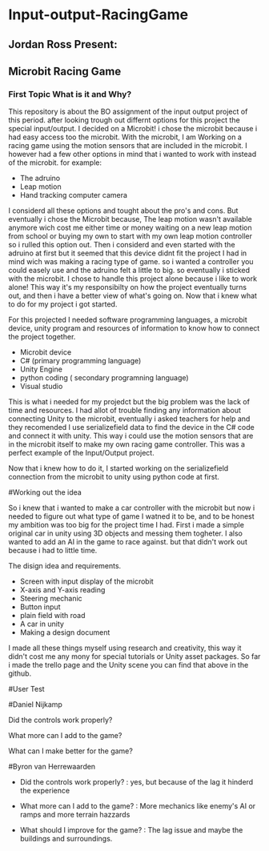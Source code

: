 # Input-output-RacingGame
## Jordan Ross Present:
## Microbit Racing Game
### First Topic What is it and Why?

This repository is about the BO assignment of the input output project of this period. after looking trough out differnt options for this project the special input/output. I decided on a Microbit! i chose the microbit because i had easy access too the microbit. With the microbit, I am Working on a racing game using the motion sensors that are included in the microbit. I however had a few other options in mind that i wanted to work with instead of the microbit. for example:

* The adruino 
* Leap motion
* Hand tracking computer camera

I considerd all these options and tought about the pro's and cons. But eventually i chose the Microbit because, The leap motion wasn't available anymore wich cost me either time or money waiting on a new leap motion from school or buying my own to start with my own leap motion controller so i rulled this option out. Then i considerd and even started with the adruino at first but it seemed that this device didnt fit the project I had in mind wich was making a racing type of game. so i wanted a controller you could easely use and the adruino felt a little to big. so eventually i sticked with the microbit. I chose to handle this project alone because i like to work alone! This way it's my responsibilty on how the project eventually turns out,  and then i have a better view of what's going on. Now that i knew what to do for my project i got started. 

For this projected I needed software programming languages, a microbit device, unity program and resources of information to know how to connect the project together.

* Microbit device
* C# (primary programming language)
* Unity Engine
* python coding ( secondary programning language)
* Visual studio

This is what i needed for my projedct but the big problem was the lack of time and resources. I had allot of trouble finding any information about connecting Unity to the microbit, eventually i asked teachers for help and they recomended I use serializefield data to find the device in the C# code and connect it with unity. This way i could use the motion sensors that are in the microbit itself to make my own racing game controller. This was a perfect example of the Input/Output project. 

Now that i knew how to do it, I started working on the serializefield connection from the microbit to unity using python code at first. 


#Working out the idea

So i knew that i wanted to make a car controller with the microbit but now i needed to figure out what type of game I watned it to be, and to be honest my ambition was too big for the project time I had. First i made a simple original car in unity using 3D objects and messing them togheter. I also wanted to add an AI in the game to race against. but that didn't work out because i had to little time.

The disign idea and requirements.

* Screen with input display of the microbit
* X-axis and Y-axis reading
* Steering mechanic
* Button input
* plain field with road
* A car in unity
* Making a design document

I made all these things myself using research and creativity, this way it didn't cost me any mony for special tutorials or Unity asset packages. So far i made the trello page and the Unity scene you can find that above in the github.



#User Test

#Daniel Nijkamp

Did the controls work properly?

What more can I add to the game?

What can I make better for the game?

#Byron van Herrewaarden

* Did the controls work properly?
  : yes, but because of the lag it hinderd the experience

* What more can I add to the game?
  : More mechanics like enemy's AI or ramps and more terrain hazzards

* What should I improve for the game?
  : The lag issue and maybe the buildings and surroundings.
